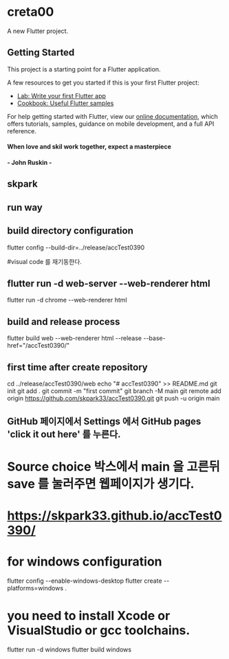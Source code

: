 # creta00

A new Flutter project.

## Getting Started

This project is a starting point for a Flutter application.

A few resources to get you started if this is your first Flutter project:

- [Lab: Write your first Flutter app](https://flutter.dev/docs/get-started/codelab)
- [Cookbook: Useful Flutter samples](https://flutter.dev/docs/cookbook)

For help getting started with Flutter, view our
[online documentation](https://flutter.dev/docs), which offers tutorials,
samples, guidance on mobile development, and a full API reference.


####
####  When love and skil work together, expect a masterpiece
####  - John Ruskin - 
####

##
## skpark
## run way
## build directory configuration
flutter config --build-dir=../release/accTest0390  

#visual code 를 재기동한다.
## flutter run -d web-server --web-renderer html
flutter run -d chrome --web-renderer html

## build and release process
flutter build web --web-renderer html --release --base-href="/accTest0390/"

## first time after create repository
cd ../release/accTest0390/web
echo "# accTest0390" >> README.md
git init
git add .
git commit -m "first commit"
git branch -M main
git remote add origin https://github.com/skpark33/accTest0390.git
git push -u origin main

## GitHub 페이지에서 Settings 에서 GitHub pages 'click it out here' 를 누른다.
# Source choice 박스에서 main 을 고른뒤 save 를 눌러주면 웹페이지가 생기다.
# https://skpark33.github.io/accTest0390/

# for windows configuration

flutter config --enable-windows-desktop 
flutter create --platforms=windows . 
# you need to install Xcode or VisualStudio or gcc toolchains.
flutter run -d windows
flutter build windows

